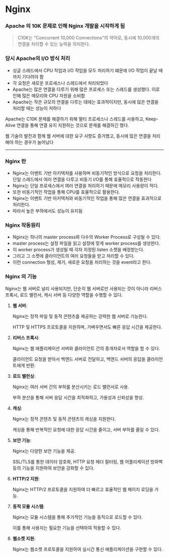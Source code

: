 # Nginx

### Apache 의 10K 문제로 인해 Nginx 개발을 시작하게 됨

> C10K는 "Concurrent 10,000 Connections"의 약어로, 동시에 10,000개의 연결을 처리할 수 있는 능력을 의미한다.

### 당시 Apache의 I/O 방식 처리

* 싱글 스레드에서 CPU 작업과 I/O 작업을 모두 처리하기 떄문에 I/O 작업이 끝날 때까지 기다려야 함
* 각 요청은 새로운 프로세스나 스레드에서 처리되었다
* Apache는 많은 연결을 다루기 위해 많은 프로세스 또는 스레드를 생성했다. 이로 인해 많은 메모리와 CPU 자원을 소비함
* Apache는 작은 규모의 연결을 다루는 데에는 효과적이지만, 동시에 많은 연결을 처리할 때는 성능이 저하다

Apache는 C10K 문제를 해결하기 위해 멀티 프로세스나 스레드를 사용하고, Keep-Alive 연결을 통해 연결 유지 지원하는 것으로 문제를 해결하긴 했다.

웹 기술의 발전과 함께 웹 서버에 대한 요구 사항도 증가했고, 동시에 많은 연결을 처리해야 하는 경우가 늘어났다

***

### Nginx 란

* Nginx는 이벤트 기반 아키텍처를 사용하며 비동기적인 방식으로 요청을 처리한다. 단일 스레드에서 여러 연결을 다루고 비동기 I/O를 통해 효율적으로 작동한다
* Nginx는 단일 프로세스에서 여러 연결을 처리하기 때문에 메모리 사용량이 적다.&#x20;
* 또한 비동기적인 작업을 통해 CPU를 효율적으로 활용한다.
* Nginx는 이벤트 기반 아키텍처와 비동기적인 작업을 통해 많은 연결을 효과적으로 처리한다.&#x20;
* 따라서 높은 부하에서도 성능이 유지됨

### Nginx 작동원리

* Nginx는 하나의 master process와 다수의 Worker Process로 구성될 수 있다.&#x20;
* master process는 설정 파일을 읽고 설정에 맞게 worker process를 생성한다.
* &#x20;이 worker process가 생성될 때 각자 지정된 listen 소켓을 배정받는다.
* &#x20;그리고 그 소켓에 클라이언트의 여러 요청들을 받고 처리할 수 있다.&#x20;
* 이런 connection 형성, 제거, 새로운 요청을 처리하는 것을 event라고 한다.

### Nginx 의 기능

Nginx는 웹 서버로 널리 사용되지만, 단순히 웹 서버로만 사용되는 것이 아니라 리버스 프록시, 로드 밸런서, 캐시 서버 등 다양한 역할을 수행할 수 있다.

1.  **웹 서버**:&#x20;

    Nginx는 정적 파일 및 동적 콘텐츠를 제공하는 강력한 웹 서버로 기능한다.&#x20;

    HTTP 및 HTTPS 프로토콜을 지원하며, 가벼우면서도 빠른 응답 시간을 제공한다.
2.  **리버스 프록시**:&#x20;

    Nginx는 웹 애플리케이션 서버와 클라이언트 간의 중개자로서 역할을 할 수 있다.&#x20;

    클라이언트 요청을 받아서 백엔드 서버로 전달하고, 백엔드 서버의 응답을 클라이언트에게 반환.
3.  **로드 밸런싱**:&#x20;

    Nginx는 여러 서버 간의 부하를 분산시키는 로드 밸런서로 사용.&#x20;

    부하 분산을 통해 서버 응답 시간을 최적화하고, 가용성과 신뢰성을 향상.
4.  **캐싱**:&#x20;

    Nginx는 정적 콘텐츠 및 동적 콘텐츠의 캐싱을 지원한다.&#x20;

    캐싱을 통해 반복적인 요청에 대한 응답 시간을 줄이고, 서버 부하를 줄일 수 있다.
5.  **보안 기능**:&#x20;

    Nginx는 다양한 보안 기능을 제공.&#x20;

    SSL/TLS를 통한 데이터 암호화, HTTP 요청 헤더 필터링, 웹 어플리케이션 방화벽 등의 기능을 지원하여 보안을 강화할 수 있다.
6.  **HTTP/2 지원**:&#x20;

    Nginx는 HTTP/2 프로토콜을 지원하여 더 빠르고 효율적인 웹 페이지 로딩을 가능.
7.  **동적 모듈 시스템**:&#x20;

    Nginx는 모듈 시스템을 통해 추가적인 기능을 동적으로 로드할 수 있다.&#x20;

    이를 통해 사용자는 필요한 기능을 선택하여 적용할 수 있다.
8.  **웹소켓 지원**:&#x20;

    Nginx는 웹소켓 프로토콜을 지원하여 실시간 통신 애플리케이션을 구현할 수 있다.
